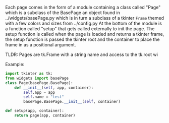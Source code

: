 Each page comes in the form of a module containing a class called "Page" which is a subclass of the BasePage an object found in ../widgets/basePage.py which is in turn a subclass of a tkinter `Frame` themed with a few colors and sizes from ../config.py
At the bottom of the module is a function called "setup" that gets called externally to init the page.
The setup function is called when the page is loaded and returns a tkinter frame,
the setup function is passed the tkinter root and the container to place the frame
in as a positional argument.

TLDR:
Pages are tk.Frame with a string name and access to the tk.root wi


Example:

```py
import tkinter as tk:
from widgets import basePage
class Page(basePage.BasePage):
	def __init__(self, app, container):
		self.app = app
		self.name = "test"
		basePage.BasePage.__init__(self, container)

def setup(app, container):
	return page(app, container)
```